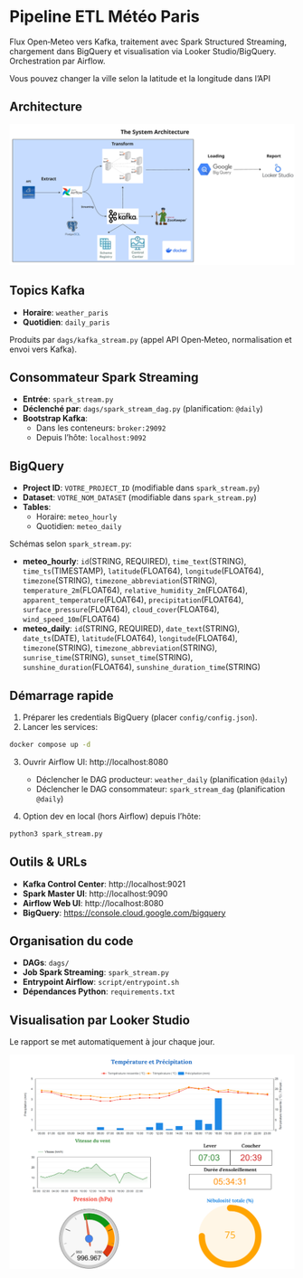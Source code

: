 # Pipeline ETL Météo Paris

Flux Open‑Meteo vers Kafka, traitement avec Spark Structured Streaming, chargement dans BigQuery et visualisation via Looker Studio/BigQuery. Orchestration par Airflow.

Vous pouvez changer la ville selon la latitude et la longitude dans l’API

## Architecture
![System Architecture](assets/system.png)

## Topics Kafka
* __Horaire__: `weather_paris`
* __Quotidien__: `daily_paris`

Produits par `dags/kafka_stream.py` (appel API Open‑Meteo, normalisation et envoi vers Kafka).

## Consommateur Spark Streaming
* __Entrée__: `spark_stream.py`
* __Déclenché par__: `dags/spark_stream_dag.py` (planification: `@daily`)
* __Bootstrap Kafka__:
  * Dans les conteneurs: `broker:29092`
  * Depuis l’hôte: `localhost:9092`

## BigQuery
* __Project ID__: `VOTRE_PROJECT_ID` (modifiable dans `spark_stream.py`)
* __Dataset__: `VOTRE_NOM_DATASET` (modifiable dans `spark_stream.py`)
* __Tables__:
  * Horaire: `meteo_hourly`
  * Quotidien: `meteo_daily`

Schémas selon `spark_stream.py`:
* __meteo_hourly__: `id`(STRING, REQUIRED), `time_text`(STRING), `time_ts`(TIMESTAMP), `latitude`(FLOAT64), `longitude`(FLOAT64), `timezone`(STRING), `timezone_abbreviation`(STRING), `temperature_2m`(FLOAT64), `relative_humidity_2m`(FLOAT64), `apparent_temperature`(FLOAT64), `precipitation`(FLOAT64), `surface_pressure`(FLOAT64), `cloud_cover`(FLOAT64), `wind_speed_10m`(FLOAT64)
* __meteo_daily__: `id`(STRING, REQUIRED), `date_text`(STRING), `date_ts`(DATE), `latitude`(FLOAT64), `longitude`(FLOAT64), `timezone`(STRING), `timezone_abbreviation`(STRING), `sunrise_time`(STRING), `sunset_time`(STRING), `sunshine_duration`(FLOAT64), `sunshine_duration_time`(STRING)


## Démarrage rapide
1) Préparer les credentials BigQuery (placer `config/config.json`).
2) Lancer les services:
```bash
docker compose up -d
```
3) Ouvrir Airflow UI: http://localhost:8080
   * Déclencher le DAG producteur: `weather_daily` (planification `@daily`)
   * Déclencher le DAG consommateur: `spark_stream_dag` (planification `@daily`)

4) Option dev en local (hors Airflow) depuis l’hôte:
```bash
python3 spark_stream.py
```

## Outils & URLs
* __Kafka Control Center__: http://localhost:9021
* __Spark Master UI__: http://localhost:9090
* __Airflow Web UI__: http://localhost:8080
* __BigQuery__: https://console.cloud.google.com/bigquery 

## Organisation du code
* __DAGs__: `dags/`
* __Job Spark Streaming__: `spark_stream.py`
* __Entrypoint Airflow__: `script/entrypoint.sh`
* __Dépendances Python__: `requirements.txt`

## Visualisation par Looker Studio
Le rapport se met automatiquement à jour chaque jour.

![alt text](assets/report.png)